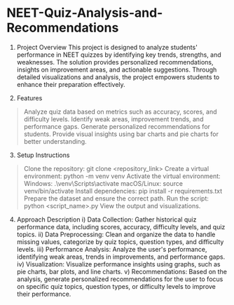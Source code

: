 # NEET-Quiz-Analysis-and-Recommendations

1. Project Overview
This project is designed to analyze students' performance in NEET quizzes by identifying key trends, strengths, and weaknesses. The solution provides personalized recommendations, insights on improvement areas, and actionable suggestions. Through detailed visualizations and analysis, the project empowers students to enhance their preparation effectively.

2. Features
>Analyze quiz data based on metrics such as accuracy, scores, and difficulty levels.
>Identify weak areas, improvement trends, and performance gaps.
>Generate personalized recommendations for students.
>Provide visual insights using bar charts and pie charts for better understanding.

3. Setup Instructions
>Clone the repository: git clone <repository_link>
>Create a virtual environment: python -m venv venv
>Activate the virtual environment:
  > Windows: .\venv\Scripts\activate
  > macOS/Linux: source venv/bin/activate
>Install dependencies: pip install -r requirements.txt
>Prepare the dataset and ensure the correct path.
>Run the script: python <script_name>.py
>View the output and visualizations.

4. Approach Description
  i) Data Collection: Gather historical quiz performance data, including scores, accuracy, difficulty levels, and quiz topics.
  ii) Data Preprocessing: Clean and organize the data to handle missing values, categorize by quiz topics, question types, and difficulty levels.
  iii) Performance Analysis: Analyze the user's performance, identifying weak areas, trends in improvements, and performance gaps.
   iv) Visualization: Visualize performance insights using graphs, such as pie charts, bar plots, and line charts.
    v) Recommendations: Based on the analysis, generate personalized recommendations for the user to focus on specific quiz topics, question types, or difficulty levels to improve their performance.
